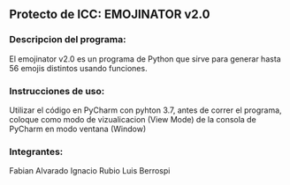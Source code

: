 ## Protecto de ICC: EMOJINATOR v2.0

### Descripcion del programa:

El emojinator v2.0 es un programa de Python que sirve para generar 
hasta 56 emojis distintos usando funciones.

### Instrucciones de uso:

Utilizar el código en PyCharm con pyhton 3.7, antes de correr el programa,
coloque como modo de vizualicacion (View Mode) de la consola de PyCharm en modo ventana (Window)

### Integrantes:

Fabian Alvarado
Ignacio Rubio
Luis Berrospi
